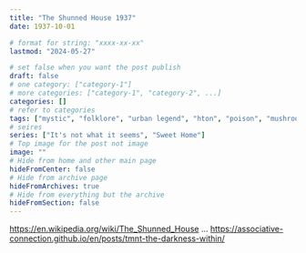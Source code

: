 ```yaml
---
title: "The Shunned House 1937"
date: 1937-10-01

# format for string: "xxxx-xx-xx"
lastmod: "2024-05-27"

# set false when you want the post publish
draft: false
# one category: ["category-1"]
# more categories: ["category-1", "category-2", ...]
categories: []
# refer to categories
tags: ["mystic", "folklore", "urban legend", "hton", "poison", "mushrooms", "madness", "houses", "lovecraft"]
# seires
series: ["It's not what it seems", "Sweet Home"]
# Top image for the post not image
image: ""
# Hide from home and other main page
hideFromCenter: false
# Hide from archive page
hideFromArchives: true
# Hide from everything but the archive
hideFromSection: false
---
```

https://en.wikipedia.org/wiki/The_Shunned_House
...
https://associative-connection.github.io/en/posts/tmnt-the-darkness-within/
<!--more-->